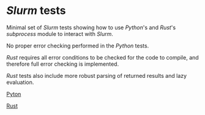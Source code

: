 # *Slurm* tests

Minimal set of *Slurm* tests showing how to use *Python*'s and *Rust*'s *subprocess* module to interact with *Slurm*.

No proper error checking performed in the *Python* tests.

*Rust* requires all error conditions to be checked for the code to compile, and therefore full error checking is implemented.

*Rust* tests also include more robust parsing of returned results and lazy evaluation.

[Pyton](./python)

[Rust](./rust)
